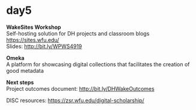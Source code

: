 # day5
<b>WakeSites Workshop</b><br> 
Self-hosting solution for DH projects and classroom blogs<br>
https://sites.wfu.edu/<br>
Slides: http://bit.ly/WPWS4919<br>

<b>Omeka</b><br>
A platform for showcasing digital collections that facilitates the creation of good metadata

<b>Next steps</b><br>
Project outcomes document: http://bit.ly/DHWakeOutcomes

DISC resources: https://zsr.wfu.edu/digital-scholarship/

